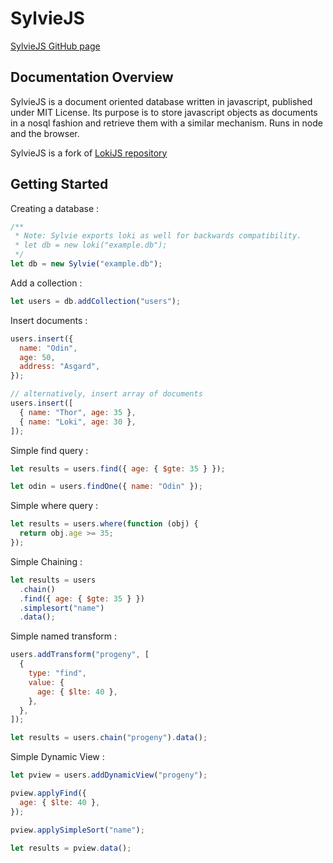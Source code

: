 # SylvieJS

[SylvieJS GitHub page](https://github.com/cfu288/SylvieJS)

## Documentation Overview

SylvieJS is a document oriented database written in javascript, published under MIT License.
Its purpose is to store javascript objects as documents in a nosql fashion and retrieve them with a similar mechanism.
Runs in node and the browser.

SylvieJS is a fork of [LokiJS repository](https://github.com/techfort/LokiJS)

## Getting Started

Creating a database :

```javascript
/**
 * Note: Sylvie exports loki as well for backwards compatibility.
 * let db = new loki("example.db");
 */
let db = new Sylvie("example.db");
```

Add a collection :

```javascript
let users = db.addCollection("users");
```

Insert documents :

```javascript
users.insert({
  name: "Odin",
  age: 50,
  address: "Asgard",
});

// alternatively, insert array of documents
users.insert([
  { name: "Thor", age: 35 },
  { name: "Loki", age: 30 },
]);
```

Simple find query :

```javascript
let results = users.find({ age: { $gte: 35 } });

let odin = users.findOne({ name: "Odin" });
```

Simple where query :

```javascript
let results = users.where(function (obj) {
  return obj.age >= 35;
});
```

Simple Chaining :

```javascript
let results = users
  .chain()
  .find({ age: { $gte: 35 } })
  .simplesort("name")
  .data();
```

Simple named transform :

```javascript
users.addTransform("progeny", [
  {
    type: "find",
    value: {
      age: { $lte: 40 },
    },
  },
]);

let results = users.chain("progeny").data();
```

Simple Dynamic View :

```javascript
let pview = users.addDynamicView("progeny");

pview.applyFind({
  age: { $lte: 40 },
});

pview.applySimpleSort("name");

let results = pview.data();
```
